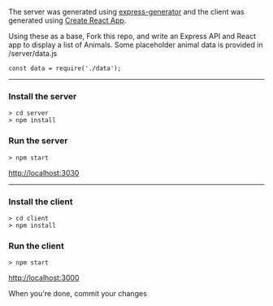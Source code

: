The server was generated using [express-generator](https://expressjs.com/en/starter/generator.html) and the client was generated using [Create React App](https://github.com/facebook/create-react-app).

Using these as a base, Fork this repo, and write an Express API and React app to display a list of Animals. Some placeholder animal data is provided in /server/data.js 

```const data = require('./data');```

---
### Install the server 

    > cd server 
    > npm install
    
### Run the server

    > npm start

[http://localhost:3030](http://localhost:3030)

---
### Install the client

    > cd client
    > npm install

### Run the client

    > npm start

[http://localhost:3000](http://localhost:3000)

When you're done, commit your changes

